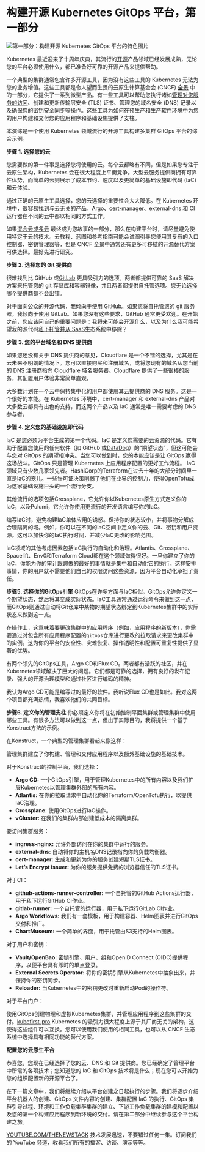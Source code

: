 # 构建开源 Kubernetes GitOps 平台，第一部分

![第一部分：构建开源 Kubernetes GitOps 平台的特色图片](https://cdn.thenewstack.io/media/2025/01/69041ce4-gitops-1024x576.jpg)

Kubernetes 最近迎来了十周年庆典，其流行的[开源](https://thenewstack.io/open-source/)产品领域已经发展成熟，无论您的平台必须使用什么，都已准备好可靠的开源产品来提供帮助。

一个典型的集群通常包含许多开源工具，因为没有这些工具的 Kubernetes 无法为您的业务增值。这些工具都是令人望而生畏的云原生计算基金会 (CNCF) [全景](https://l.cncf.io/) 中的一部分，它提供了一系列微型产品。有一些工具可以帮助您执行诸如[管理对您服务的访问](https://thenewstack.io/postgres-with-kubernetes-self-managed-or-managed-service/)、创建和更新传输层安全 (TLS) 证书、管理您的域名安全 (DNS) 记录以及确保您的密钥安全同步等操作。这些工具为如何在预生产和生产软件环境中为您的用户构建和交付您的应用程序和基础设施提供了支柱。

本演练是一个使用 Kubernetes 领域流行的开源工具构建多集群 GitOps 平台的综合示例。

**步骤 1. 选择您的云**

您需要做的第一件事是选择您将使用的云。每个云都略有不同，但是如果您专注于云原生架构，Kubernetes 会在很大程度上平衡竞争。大型云服务提供商拥有可靠性优势，而简单的云则展示了成本节约、速度以及更简单的基础设施即代码 (IaC) 和云体验。

通过正确的云原生工具选择，您的云选择的重要性会大大降低。在 Kubernetes 环境中，很容易找到与云无关的产品。Argo、[cert-manager](https://thenewstack.io/how-cert-manager-got-to-500-million-downloads-a-month/)、external-dns 和 CI 运行器在不同的云中都以相同的方式工作。

如果[混合云或多云](https://thenewstack.io/kubernetes-applications-for-multicloud-hybrid-cloud-environs/) 最终成为您故事的一部分，那么在构建平台时，请尽量避免使用特定于云的技术。云教程、蓝图和参考指南可能会试图引导您使用其专有的入口控制器、密钥管理器等，但是 CNCF 全景中通常还有更多可移植的开源替代方案可供选择。最好先进行研究。

**步骤 2. 选择您的 Git 提供商**

很难找到比 GitHub 或[GitLab](https://about.gitlab.com/?utm_content=inline+mention) 更具吸引力的选项。两者都提供可靠的 SaaS 解决方案来托管您的 git 存储库和容器镜像，并且两者都提供自托管选项。您无论选择哪个提供商都不会出错。

对于面向公众的开源代码，我倾向于使用 GitHub。如果您将自托管您的 git 服务器，我倾向于使用 GitLab。如果您没有这些要求，GitHub 通常更受欢迎。在开始之前，您应该问自己的重要问题是：我将来可能会开源什么，以及为什么我可能希望我的源代码[私下托管并从 SaaS](https://thenewstack.io/private-saas-a-new-paradigm/)生态系统中移除？

**步骤 3. 您的平台域名和 DNS 提供商**

如果您还没有关于 DNS 提供商的意见，Cloudflare 是一个不错的选择，尤其是在云未来不明朗的情况下。您可以直接购买和注册域名，或将您现有的域名从您当前的 DNS 注册商指向 Cloudflare 域名服务器。Cloudflare 提供了一些很棒的服务，其配置用户体验非常简单直观。

大多数计划在一个云中保持集中化的用户都使用其云提供商的 DNS 服务。这是一个很好的本能。在 Kubernetes 环境中，cert-manager 和 external-dns 产品对大多数云都具有出色的支持，而这两个产品以及 IaC 通常是唯一需要考虑的 DNS 参与者。

**步骤 4. 定义您的基础设施即代码**

IaC 是您必须为平台生成的第一个代码。IaC 是定义您需要的云资源的代码。它有助于配置您使用的任何软件（如 GitHub 或[DataDog](https://www.datadoghq.com/?utm_content=inline+mention)）的“期望状态”，但这可能会与您对 GitOps 的期望相冲突。当您可以做到时，您的本能应该是让 GitOps 赢得这场战斗。GitOps 只是管理 Kubernetes 上应用程序配置的更好工作流程。
IaC领域只有少数几家领先者。HashiCorp的Terraform在过去十年的大部分时间里一直是IaC的宠儿。一些许可证决策削弱了他们在业界的控制力，使得OpenTofu成为这家基础设施巨头的一个流行分支。

其他流行的选项包括Crossplane，它允许你以Kubernetes原生方式定义你的IaC，以及Pulumi，它允许你使用更流行的开发语言编写你的IaC。

编写IaC时，避免构建IaC单体应用的诱惑。保持你的状态较小，并将事物分解成合理隔离的域。例如，你可以在不同的IaC空间中定义你的云、Git、密钥和用户资源。这可以加快你的IaC执行时间，并减少IaC更改的影响范围。

IaC领域的其他考虑因素包括IaC执行的自动化和治理。Atlantis、Crossplane、Spacelift、Env0和Terraform Cloud都在这个领域做得很好。一旦你建立了你的IaC，你能为你的审计跟踪做的最好的事情就是集中和自动化它的执行。这样安排事情，你的用户就不需要他们自己的权限访问这些资源，因为平台自动化承担了责任。

**步骤5. 选择你的GitOps引擎**
GitOps在许多方面与IaC相似。GitOps允许你定义一个期望状态，然后将其变成实际状态。IaC工具通常通过运行命令来做到这一点，而GitOps则通过自动将Git仓库中某物的期望状态绑定到Kubernetes集群中的实际状态来做到这一点。

在操作上，这意味着要更改集群中的应用程序（例如，应用程序的新版本），你需要通过对包含所有应用程序配置的`gitops`仓库进行更改的拉取请求来更改集群中的实例。这为你的平台的安全性、灾难恢复、操作透明性和配置可重复性提供了显著的优势。

有两个领先的GitOps工具，Argo CD和Flux CD。两者都有活跃的社区，并在Kubernetes领域解决了巨大的问题。它们都是可靠的选择，拥有良好的发布记录、强大的开源治理模型和通过社区进行编码的精神。

我认为Argo CD可能是编写过的最好的软件。我听说Flux CD也是如此。我对这两个项目都充满热情，我喜欢他们的共同目标。

**步骤6. 定义你的管理支柱**
你必须定义你将在初始控制平面集群或管理集群中使用哪些工具。有很多方法可以做到这一点，但出于实际目的，我将提供一个基于Konstruct方法的示例。

在Konstruct，一个典型的管理集群看起来像这样：

管理集群建立了你构建、管理和交付应用程序以及额外基础设施的基础技术。

对于Konstruct的控制平面，我们选择：

* **Argo CD:** 一个GitOps引擎，用于管理Kubernetes中的所有内容以及我们扩展Kubernetes以管理集群外部的所有内容。
* **Atlantis:** 在你的拉取请求中自动化你的Terraform/OpenTofu执行，以提供IaC治理。
* **Crossplane:** 使用GitOps进行IaC操作。
* **vCluster:** 在我们的集群内部创建低成本的隔离集群。

要访问集群服务：

* **ingress-nginx:** 允许外部访问在你的集群中运行的服务。
* **external-dns:** 自动将你的主机名DNS记录指向你的负载均衡器。
* **cert-manager:** 生成和更新为你的服务创建短期TLS证书。
* **Let’s Encrypt issuer:** 为你的服务提供免费的浏览器信任的TLS证书。

对于CI：

* **github-actions-runner-controller:** 一个自托管的GitHub Actions运行器，用于私下运行GitHub CI作业。
* **gitlab-runner:** 一个自托管的运行器，用于私下运行GitLab CI作业。
* **Argo Workflows:** 我们有一套模板，用于构建容器、Helm图表并进行GitOps交付和推广。
* **ChartMuseum:** 一个简单的界面，用于托管由S3支持的Helm图表。

对于用户和密钥：

* **Vault/OpenBao:** 密钥引擎、用户、组和OpenID Connect (OIDC)提供程序，以便平台具有即时的单点登录。
* **External Secrets Operator:** 将你的密钥引擎从Kubernetes中抽象出来，并保持你的密钥同步。
* **Reloader:** 当Kubernetes中的密钥更改时重新启动Pod的操作符。

对于平台门户：

使用GitOps创建物理和虚拟Kubernetes集群，并管理应用程序到这些集群的交付。[kubefirst-pro](https://konstruct.io/kubefirst-pro)
Kubernetes 的吸引力很大程度上源于其厂商无关的架构，这使得这些组件可以互换。您可以使用我们使用的相同工具，也可以从 CNCF 生态系统中选择具有相同功能的替代方案。

**配置您的云原生平台**

恭喜您，您现在已经选择了您的云、DNS 和 Git 提供商。您已经确定了管理平台中所需的各项技术；您知道您的 IaC 和 GitOps 技术将是什么；现在您可以开始为您的组织配置新的开源平台了。

在下一篇文章中，我们将继续介绍从平台创建之日起执行的步骤。我们将逐步介绍平台机器人的创建、GitOps 文件内容的创建、集群配置 IaC 的执行、GitOps 集群引导过程、环境和工作负载集群集群的建立、下游工作负载集群的建模和配置以及您的第一个构建应用程序到新环境的交付。请在第二部分中继续参与这个平台构建之旅。

[YOUTUBE.COM/THENEWSTACK](https://youtube.com/thenewstack?sub_confirmation=1)  技术发展迅速，不要错过任何一集。订阅我们的 YouTube 频道，收看我们所有的播客、访谈、演示等等。